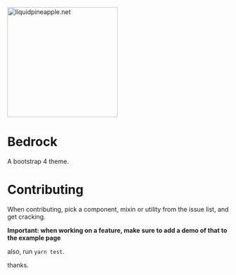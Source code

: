 <a href="https://liquidpineapple.net" target="_blank">
  <img src="http://i.imgur.com/hwUEfh5.png" alt="liquidpineapple.net" height="250px" />
</a>

# Bedrock

A bootstrap 4 theme.

# Contributing

When contributing, pick a component, mixin or utility from the issue list, and get cracking. 

**Important: when working on a feature, make sure to add a demo of that to the example page**

also, run `yarn test`.

thanks.

